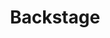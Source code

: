 ---
blog: https://backstage.io/blog/
git: https://github.com/backstage/backstage
logohandle: backstageio
sort: backstage
title: Backstage
website: https://backstage.io/
---